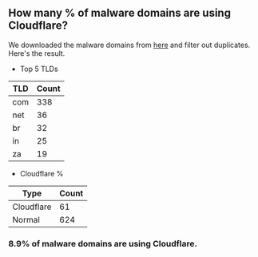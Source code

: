 ## How many % of malware domains are using Cloudflare?


We downloaded the malware domains from [here](https://urlhaus.abuse.ch) and filter out duplicates.
Here's the result.


[//]: # (start replacement)


- Top 5 TLDs

| TLD | Count |
| --- | --- |
| com | 338 |
| net | 36 |
| br | 32 |
| in | 25 |
| za | 19 |


- Cloudflare %

| Type | Count |
| --- | --- |
| Cloudflare | 61 |
| Normal | 624 |


### 8.9% of malware domains are using Cloudflare.